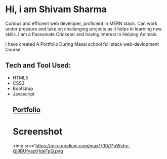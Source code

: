 <h1>Hi, i am Shivam Sharma</h1>

Curious and efficient web developer, proficient in MERN stack. Can work under pressure and take on challenging projects as it helps in learning new skills. 
I am a Passoinate Cricketer and having interest in Helping Animals.

<p>I have created A Portfolio During Masai school full stack web-devlopment Course,</p>
<h2>Tech and Tool Used:</h2>
<ul>
<li> HTML5</li>
<li> CSS3</li>
<li>Bootstrap</li>
<li> Javascript</li>
</h1>
<h2><a href ="https://shivam-sharma-portfolio.netlify.app/">Portfolio</a></h2>
<h1>Screenshot</h1>

<img src='https://miro.medium.com/max/700/1*pWvhy-Qj9BUfyaztHgeFpQ.png
